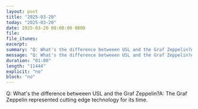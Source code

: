 ```yaml
---
layout: post
title: "2025-03-20"
today: "2025-03-20"
date: 2025-03-20 00:00:00 0000
file:
file_itunes:
excerpt:
summary: "Q: What's the difference betweeen USL and the Graf Zeppelin?A: The Graf Zeppelin represented cutting edge technology for its time."
message: "Q: What's the difference betweeen USL and the Graf Zeppelin?A: The Graf Zeppelin represented cutting edge technology for its time."
duration: "01:00"
length: "11444"
explicit: "no"
block: "no"
---
```

Q: What's the difference betweeen USL and the Graf Zeppelin?A: The Graf Zeppelin represented cutting edge technology for its time.

